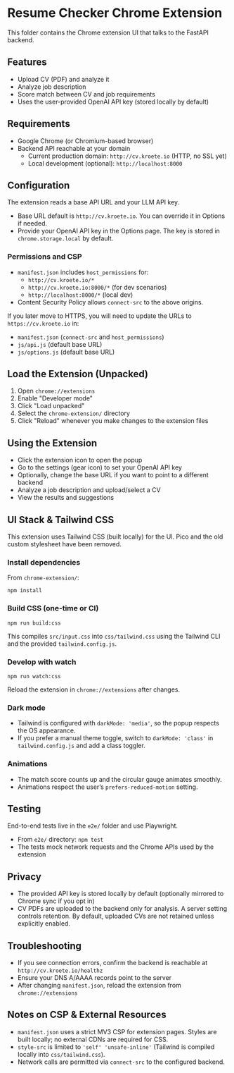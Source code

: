 # Resume Checker Chrome Extension

This folder contains the Chrome extension UI that talks to the FastAPI backend.

## Features

- Upload CV (PDF) and analyze it
- Analyze job description
- Score match between CV and job requirements
- Uses the user-provided OpenAI API key (stored locally by default)

## Requirements

- Google Chrome (or Chromium-based browser)
- Backend API reachable at your domain
  - Current production domain: `http://cv.kroete.io` (HTTP, no SSL yet)
  - Local development (optional): `http://localhost:8000`

## Configuration

The extension reads a base API URL and your LLM API key.

- Base URL default is `http://cv.kroete.io`. You can override it in Options if needed.
- Provide your OpenAI API key in the Options page. The key is stored in `chrome.storage.local` by default.

### Permissions and CSP

- `manifest.json` includes `host_permissions` for:
  - `http://cv.kroete.io/*`
  - `http://cv.kroete.io:8000/*` (for dev scenarios)
  - `http://localhost:8000/*` (local dev)
- Content Security Policy allows `connect-src` to the above origins.

If you later move to HTTPS, you will need to update the URLs to `https://cv.kroete.io` in:
- `manifest.json` (`connect-src` and `host_permissions`)
- `js/api.js` (default base URL)
- `js/options.js` (default base URL)

## Load the Extension (Unpacked)

1. Open `chrome://extensions`
2. Enable "Developer mode"
3. Click "Load unpacked"
4. Select the `chrome-extension/` directory
5. Click "Reload" whenever you make changes to the extension files

## Using the Extension

- Click the extension icon to open the popup
- Go to the settings (gear icon) to set your OpenAI API key
- Optionally, change the base URL if you want to point to a different backend
- Analyze a job description and upload/select a CV
- View the results and suggestions

## UI Stack & Tailwind CSS

This extension uses Tailwind CSS (built locally) for the UI. Pico and the old custom stylesheet have been removed.

### Install dependencies

From `chrome-extension/`:

```
npm install
```

### Build CSS (one-time or CI)

```
npm run build:css
```

This compiles `src/input.css` into `css/tailwind.css` using the Tailwind CLI and the provided `tailwind.config.js`.

### Develop with watch

```
npm run watch:css
```

Reload the extension in `chrome://extensions` after changes.

### Dark mode

- Tailwind is configured with `darkMode: 'media'`, so the popup respects the OS appearance.
- If you prefer a manual theme toggle, switch to `darkMode: 'class'` in `tailwind.config.js` and add a class toggler.

### Animations

- The match score counts up and the circular gauge animates smoothly.
- Animations respect the user’s `prefers-reduced-motion` setting.

## Testing

End-to-end tests live in the `e2e/` folder and use Playwright.

- From `e2e/` directory: `npm test`
- The tests mock network requests and the Chrome APIs used by the extension

## Privacy

- The provided API key is stored locally by default (optionally mirrored to Chrome sync if you opt in)
- CV PDFs are uploaded to the backend only for analysis. A server setting controls retention. By default, uploaded CVs are not retained unless explicitly enabled.

## Troubleshooting

- If you see connection errors, confirm the backend is reachable at `http://cv.kroete.io/healthz`
- Ensure your DNS A/AAAA records point to the server
- After changing `manifest.json`, reload the extension from `chrome://extensions`

## Notes on CSP & External Resources

- `manifest.json` uses a strict MV3 CSP for extension pages. Styles are built locally; no external CDNs are required for CSS.
- `style-src` is limited to `'self' 'unsafe-inline'` (Tailwind is compiled locally into `css/tailwind.css`).
- Network calls are permitted via `connect-src` to the configured backend.
